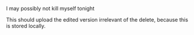 I may possibly not kill myself tonight

This should upload the edited version irrelevant of the delete, because this is stored locally.
